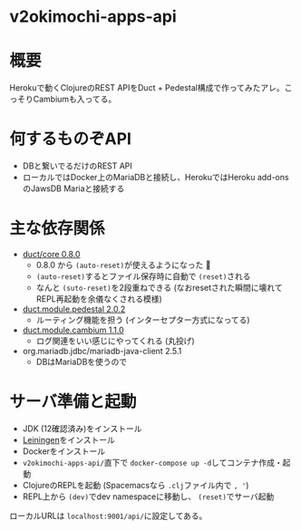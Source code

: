 # v2okimochi-apps-api

# 概要
Herokuで動くClojureのREST APIをDuct + Pedestal構成で作ってみたアレ。こっそりCambiumも入ってる。


# 何するものぞAPI
- DBと繋いでるだけのREST API
- ローカルではDocker上のMariaDBと接続し、HerokuではHeroku add-onsのJawsDB Mariaと接続する


# 主な依存関係

- [duct/core 0.8.0](https://github.com/duct-framework/core)
  - 0.8.0 から `(auto-reset)`が使えるようになった 🎉
  - `(auto-reset)`するとファイル保存時に自動で `(reset)`される
  - なんと `(suto-reset)`を2段重ねできる (なおresetされた瞬間に壊れてREPL再起動を余儀なくされる模様)
- [duct.module.pedestal 2.0.2](https://github.com/lagenorhynque/duct.module.pedestal)
  - ルーティング機能を担う (インターセプター方式になってる)
- [duct.module.cambium 1.1.0](https://github.com/lagenorhynque/duct.module.cambium)
  - ログ関連をいい感じにやってくれる (丸投げ)
- org.mariadb.jdbc/mariadb-java-client 2.5.1
  - DBはMariaDBを使うので


# サーバ準備と起動
- JDK (12確認済み)をインストール
- [Leiningen](https://leiningen.org/)をインストール
- Dockerをインストール
- `v2okimochi-apps-api/`直下で `docker-compose up -d`してコンテナ作成・起動
- ClojureのREPLを起動 (Spacemacsなら `.clj`ファイル内で `, '`)
- REPL上から `(dev)`でdev namespaceに移動し、 `(reset)`でサーバ起動

ローカルURLは `localhost:9001/api/`に設定してある。
